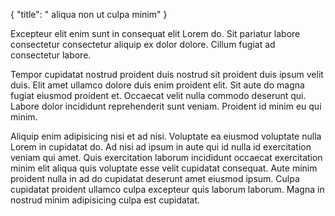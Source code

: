{
  "title": " aliqua non ut culpa minim"
}

Excepteur elit enim sunt in consequat elit Lorem do. Sit pariatur labore consectetur consectetur aliquip ex dolor dolore. Cillum fugiat ad consectetur labore.

Tempor cupidatat nostrud proident duis nostrud sit proident duis ipsum velit duis. Elit amet ullamco dolore duis enim proident elit. Sit aute do magna fugiat eiusmod proident et. Occaecat velit nulla commodo deserunt qui. Labore dolor incididunt reprehenderit sunt veniam. Proident id minim eu qui minim.

Aliquip enim adipisicing nisi et ad nisi. Voluptate ea eiusmod voluptate nulla Lorem in cupidatat do. Ad nisi ad ipsum in aute qui id nulla id exercitation veniam qui amet. Quis exercitation laborum incididunt occaecat exercitation minim elit aliqua quis voluptate esse velit cupidatat consequat. Aute minim proident nulla in ad do cupidatat deserunt amet eiusmod ipsum. Culpa cupidatat proident ullamco culpa excepteur quis laborum laborum. Magna in nostrud minim adipisicing culpa est cupidatat.